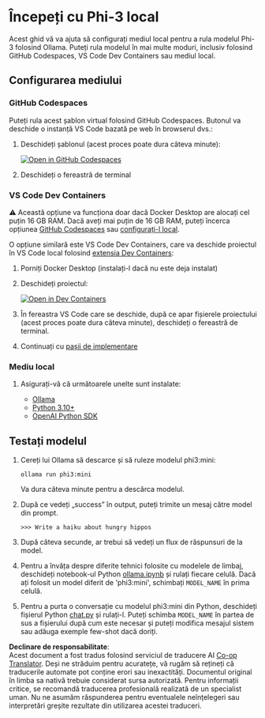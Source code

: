 <!--
CO_OP_TRANSLATOR_METADATA:
{
  "original_hash": "3edae6aebc3d0143037109e8af58f1ac",
  "translation_date": "2025-07-16T18:12:23+00:00",
  "source_file": "md/01.Introduction/01/01.EnvironmentSetup.md",
  "language_code": "ro"
}
-->
# Începeți cu Phi-3 local

Acest ghid vă va ajuta să configurați mediul local pentru a rula modelul Phi-3 folosind Ollama. Puteți rula modelul în mai multe moduri, inclusiv folosind GitHub Codespaces, VS Code Dev Containers sau mediul local.

## Configurarea mediului

### GitHub Codespaces

Puteți rula acest șablon virtual folosind GitHub Codespaces. Butonul va deschide o instanță VS Code bazată pe web în browserul dvs.:

1. Deschideți șablonul (acest proces poate dura câteva minute):

    [![Open in GitHub Codespaces](https://github.com/codespaces/badge.svg)](https://codespaces.new/microsoft/phi-3cookbook)

2. Deschideți o fereastră de terminal

### VS Code Dev Containers

⚠️ Această opțiune va funcționa doar dacă Docker Desktop are alocați cel puțin 16 GB RAM. Dacă aveți mai puțin de 16 GB RAM, puteți încerca opțiunea [GitHub Codespaces](../../../../../md/01.Introduction/01) sau [configurați-l local](../../../../../md/01.Introduction/01).

O opțiune similară este VS Code Dev Containers, care va deschide proiectul în VS Code local folosind [extensia Dev Containers](https://marketplace.visualstudio.com/items?itemName=ms-vscode-remote.remote-containers):

1. Porniți Docker Desktop (instalați-l dacă nu este deja instalat)
2. Deschideți proiectul:

    [![Open in Dev Containers](https://img.shields.io/static/v1?style=for-the-badge&label=Dev%20Containers&message=Open&color=blue&logo=visualstudiocode)](https://vscode.dev/redirect?url=vscode://ms-vscode-remote.remote-containers/cloneInVolume?url=https://github.com/microsoft/phi-3cookbook)

3. În fereastra VS Code care se deschide, după ce apar fișierele proiectului (acest proces poate dura câteva minute), deschideți o fereastră de terminal.
4. Continuați cu [pașii de implementare](../../../../../md/01.Introduction/01)

### Mediu local

1. Asigurați-vă că următoarele unelte sunt instalate:

    * [Ollama](https://ollama.com/)
    * [Python 3.10+](https://www.python.org/downloads/)
    * [OpenAI Python SDK](https://pypi.org/project/openai/)

## Testați modelul

1. Cereți lui Ollama să descarce și să ruleze modelul phi3:mini:

    ```shell
    ollama run phi3:mini
    ```

    Va dura câteva minute pentru a descărca modelul.

2. După ce vedeți „success” în output, puteți trimite un mesaj către model din prompt.

    ```shell
    >>> Write a haiku about hungry hippos
    ```

3. După câteva secunde, ar trebui să vedeți un flux de răspunsuri de la model.

4. Pentru a învăța despre diferite tehnici folosite cu modelele de limbaj, deschideți notebook-ul Python [ollama.ipynb](../../../../../code/01.Introduce/ollama.ipynb) și rulați fiecare celulă. Dacă ați folosit un model diferit de 'phi3:mini', schimbați `MODEL_NAME` în prima celulă.

5. Pentru a purta o conversație cu modelul phi3:mini din Python, deschideți fișierul Python [chat.py](../../../../../code/01.Introduce/chat.py) și rulați-l. Puteți schimba `MODEL_NAME` în partea de sus a fișierului după cum este necesar și puteți modifica mesajul sistem sau adăuga exemple few-shot dacă doriți.

**Declinare de responsabilitate**:  
Acest document a fost tradus folosind serviciul de traducere AI [Co-op Translator](https://github.com/Azure/co-op-translator). Deși ne străduim pentru acuratețe, vă rugăm să rețineți că traducerile automate pot conține erori sau inexactități. Documentul original în limba sa nativă trebuie considerat sursa autorizată. Pentru informații critice, se recomandă traducerea profesională realizată de un specialist uman. Nu ne asumăm răspunderea pentru eventualele neînțelegeri sau interpretări greșite rezultate din utilizarea acestei traduceri.